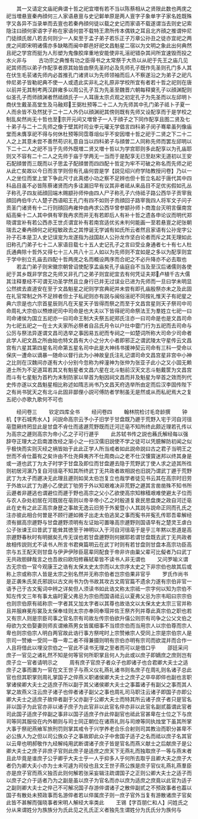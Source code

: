 <!-- { "loadSidebar": true } -->
　　其一又请定文庙祀典谓十哲之祀宜増有若不当以陈蔡相从之贤限此数也两庑之祀当増悬亶秦冉顔何三人家语悬亶与史记鄡单原是两人亶字子象单字子家名姓既殊字又各异不当录单而去亶也若秦冉顔何徒以载之史记而家语不载遂谓当去则史记索隐注曰顔何家语字子称在家语何尝不载特王肃所传本偶轶之耳且北齐顔之推谓仲尼门徒顔氏居八若去何则少一人矣至于孟子弟子若乐正子万章公孙丑之徒亦宜祀之两庑之间即宋明诸儒亦多缺略而闽中郡邑好祀文昌魁星二宿以为文明之象此出何典然且祀之学宫而挺为人形塑为鬼像胶庠重地安能使非礼滛祀错杂其间所宜速毁而投之水火非与
　　古功宗之典惟有功之臣得书之太常祭于大烝以从祀于先王之庙几见祀其师而以弟子作配享者原其始皆由祭先圣时必及先师孔子既作先圣则孔门多人其在伏生毛苌诸先师内必首推孔门诸贤以为先师领袖而后人不察遂沿之为弟子之祀凡仲尼弟子皆勒祀典不使一人或遗此实非礼之礼原非学校所宜有者若十哲之祀则在唐以前并无其制考两汉辟雍多以周公孔子互为先圣至魏晋六朝每释奠孔子以顔渊配则似圣孔子而师顔渊者然祗顔氏子一人耳唐太宗贞观之初定孔子为先圣而以左邱明卜商伏生戴圣高堂生及马融郑王弼杜预等二十二人为先师其中孔门弟子祗卜子夏一人而余皆不及然犹于二十二人外仍以顔渊祀其傍则既有先师又设配享而于是学校之制乱矣然尚无十哲也至宗开元间又増曾子一人于顔子之下同作配享且图二贤及七十弟子与二十二先师之像于壁其时司业李元瓘无学倡言四科弟子闵子骞辈虽列像庙堂而未膺享祀不得与何休杜预等同霑尊俎似乎不安因増十哲之祀于二贤之下二十二人之上其意未尝不善然苟识礼意自当以四科弟子与顔曽二人同称先师而罢左邱明以下二十二人之祀不当于先师外既増二贤又増十哲以为学宫耶则多此配享以为孔庙耶则又不容有二十二人之先师于庙于学两无一当而于是配享无已至赵宋无道初以王安石配顔曽而三既而以子思孟子配顔曽而四四配十哲定为牢不可破之称名而先师之祀从此亡矣故以今日而言学则但有孔庙何尝是学【説见绍兴府学陆教授问卷】乃以一人之坐位而堂上堂下争此尺寸此真缌小功之察不足辨也但十哲立名起于唐代其中四科品目虽不必皆陈蔡诸贤而内多诖漏旧早有议其非者祗从来品目不足优劣假如孔丛子称孔子四友祗顔回端木赐颛孙师仲由四人尸子称孔子六侍祗子路公西华子贡宰我顔回冉伯牛六人楚子西语昭王孔门有四不如则子贡顔回子路宰我四人将军文子问子贡圣门诸贤有十二行则顔回冉雍仲由冉求公西华曾参颛孙师卜商澹台灭明言偃南宫縚高柴十二人其中俱有宰我冉求而并无有若即后人有补十哲之遗各申论议而明代郑晓谓宜补有若公西赤王世贞谓宜补有若南宫适优劣未判何能画一至若悬亶之祀张朝瑞去之秦冉顔何之祀程敏政去之其悖诞无学诚有如氏所云者然且家语有公孙宠字公孙子石本是卫人史记误宠为龙遂指为战国赵人公孙龙作坚白论者而斥之其无理如此旧称孔门弟子七十二人家语目载七十五人史记孔子之言曰受业身通者七十有七人杜氏通典除十哲外又得七十三人共八十三人如以为先师则不宜如是之多以为配享则宜于学中别立孔庙去四配十哲两庑之名而概设两序而合祀之不必升降亦不必去取也
　　若孟门弟子则宋徽宗朝曾诏使配享孟庙矣孔子庙庭自不当及至汉后诸儒则各使祀于其乡既非学宫之先师又非孔门之弟子则宜祀宜去有何凭证夫郑卢植千古大儒其注释羣经不可谓无功圣学然且立身行已并无过误业已进为先师而一旦曰学未明显公然摈去直道安在至于文昌魁星之祀则学宫典祀并未尝有即孔庙殷祭亦未之及此固在礼官常制之外不足辨者但士子私祀则亦有説与闽俗滛祀不同按礼惟天子有祀星之典六宗是也六宗首星辰则凡在天星天子皆得而祭之而至于文昌宫星则天子祭司中司命周礼大宗伯以槱燎祀司中司命是也大夫以下皆得祀司命祭法王为羣姓立七祀一曰司命诸侯为国立五祀亦一曰司命王制大夫祭五祀郑氏注亦一曰司命是也是文昌司命为七祀五祀之一在士大夫家所必祭者自吕氏月令以户灶中霤门行为五祀而去司命与公厉与祭法异遂谓文昌司选举之事因易五祀而专祠之一如楚词所称大司命少司命者此学人祀文昌之所由始也特文昌有大小之分大小者即邪正之谓武陵太守星传云文昌宫有六星其第四星名司命第五星名司中此是大神纬书援神契云司命有三科一受命以保庆一遭命以谪暴一随命以督行此为小神故皇氏注礼记谓司命文昌宫星非宫中小神之比则在汉魏间亦遂有大小分别今忽称为梓潼神为张仲为张亚子此小之又小固无赖道士所为不足道耳若其又有魁星者文昌六星在北斗魁前汉天文志斗魁戴筐为文昌宫而斗有七星魁为首杓为末制防家以举首为魁因祠文昌而并及魁星为举首之效而列代史传亦遂以文昌魁星相比称述如隋志尚书乃文昌天府选举所由定而后汉李固传陛下之有尚书犹天之有北斗此固非鄙俚小説可傅防者学制虽无是然或从而私祀焉大之复五祀小亦歌九歌何不可也








　　经问卷三
　　钦定四库全书
　　经问卷四
　　翰林院检讨毛竒龄撰
　　钟机【字石城秀水人】问説命高宗云予小子旧学于甘盘既乃遯于荒野入宅于河自河徂亳暨厥终罔显此是甘盘不肻仕而逺遯荒野既而迁河迁亳不知所终此颇近理若孔传以为高宗之遯则高宗为帝小乙之子可行遯乎
　　此苏轼书传之説也蘓氏解经每以强辞夺正理大之启南渡改经之渐小之一扫汉儒旧説使不学之徒可以凭臆解防初闻之似乎极快而实则灭经之祸皆始于此此正学人所当戒者如此説命説曰古之君子当明王之世而不肻仕葢有之矣许由不仕尧舜夷齐不仕周商山之老不仕汉懐寳迷邦以终其身是或一道也武丁为太子时学于甘盘及即位而甘盘遯去隐于荒野武丁使人求之迹其所徃则初居河濵乃复自河徂亳不知其所终武丁无共政者故相説也旧説乃谓武丁遯于荒野武丁为太子而遯决无此理且遯则如吴太伯岂复立也哉学者徒见书云其在高宗时旧劳于外故以武丁为遯小乙使武丁劬劳于外以知艰难决非荒野之遯其言凿凿殊不知书所云遯者非遯逃也谓避位而遯于野也高宗之父小乙欲使高宗知稼穑艰难使避太子位而与农人杂处初居在河既居在亳则以帝辛帝小乙之时殷道复衰民思盘庚之政自河迁亳此在史有之此正高宗身歴之事故无逸云旧劳于外爰暨小人其説与説命正同而孔氏之注亦彼此相合何曽是不顾行遯如微子出走太伯逃吴之事而寃书并寃孔传耶吾辈解经须有据高宗遯野与甘盘遯野须明有左证始可置喙高宗遯野则国语早有之楚灵王虐白公子张谏王曰昔武丁能耸其徳至于神明以入于河自河徂亳于是乎三年黙以思道是高宗遯野春秋时有明据矣孔传无误也若甘盘遯野则何据耶若谓甘盘既去武丁无共政者故相传説则尤不读书人所言书君奭篇明云在武丁时则有若甘盘则甘盘本高宗功臣高宗与五王配天则甘盘与伊尹伊陟臣扈辈同配食于帝非许由巢父辈可比儗者乃曰武丁无共政胆肆哉言之也吾故曰欧阳修蘓轼辈皆不读书人非无谓也
　　又问罗喻义谓古无宗伯一官今观康王之诰有太保太史太宗而以太宗序太史之下非宗伯也故其后或称上宗或称宗人皆是太宗之别名然并无称宗伯者岂宗伯果非官乎
　　罗氏作尚书是正袭朱氏吴氏邪説以古文尚书为伪书故其攻古文周官篇不遗余力遂有宗伯非官一语予己于古文寃词中辨之详矣但人须读书如此诰文称太宗祗一宗字何以知为宗伯不知左传文三年有事太庙时夏父弗忌为宗伯而国语祗云以夏弗父忌为宗韦昭曰宗宗伯也则宗伯原有祗称宗一字者其又加太字者以其尊也故诰文以太保太史太宗三官并称且并服麻冕彤裳及太保奉珪则太宗亦奉同奉瑁并佐王祭齐列并尊此真宗伯之职也若又有宗人则是宗臣司事之官名宗有司故左传宗伯欲升僖公则宗有司争之公父文伯之母欲为文伯娶妻则师亥谓飨燕男女皆属细事不当烦宗伯而当用宗人以宗伯尊而宗人卑也则宗伯宗人明白两官故此诰行事方祭咤时上宗赞飨宗人受同上宗是宗伯宗人是宗司一赞飨一受同一尊一卑二者不得兼摄则明有宗伯亦明有宗司而欲混并而合作一人且将借此以埋没宗伯之一官此不读书无理之至者而可以是借口乎
　　邵廷采问庶子一官见之诸礼然不知是何等官何所职掌且何人为此或以庶子即嫡庶之庶则岂有庶子立一官者请明示之
　　周有庶子官庶子者众子也即诸子也合君卿大夫士之适庶子之事而置为一官在文王世子与燕义仪礼燕礼诸书则名庶子在周礼则名诸子总此官也但其职掌则周礼掌国子之倅燕义职诸侯卿大夫士之庶子之卒卒即倅也副也言职掌诸侯卿大夫士之适庶子所以副于其父诸侯卿大夫士之事葢诸子有副父之事而其人掌之故燕义注云庶子诸子也倅者诸子副父之事也周礼司马职注云诸子即国子亦即公卿大夫士之适庶子故倅者副于父亦副于公卿大夫士而特其所云诸子庶子者只是官名非以国子为此官亦非以诸子庶子为此官非以此官名倅亦非以此官名副贰葢谓此官者司此国子适庶子倅副之事非以国子适庶子作此倅副官也祗此官甚卑在士位之下与庶司等同其服役在内外朝则与司士同正朝位在诸燕礼则与司燎等同执烛堂下虽其所掌大事于祭祀燕飨军旅刑罚则掌其戒令于兴学养老合乐合射则司其教治而职分甚卑不必公族人为之但以司公族众子之事故即此众子中舍国子适子之名而祗以庶子名其官以云卑也明郝敬作九经解纯用武断谓诸子庶子皆是官名而燕义献士之后献庶子是公卿大夫士之庶子非庶子官则此庶子是适庶之庶天下无燕礼而独取庶子一等与燕末者且此毕竟是谁庶子公乎卿乎大夫士乎一人乎抑多人乎何所去取乎且卿大夫之庶子大者仍为卿大夫小亦为士未可遽为司役也且文王世子燕公族是庶子官仪礼燕礼燕羣臣亦是庶子官而燕义独否此则何解若张采妄辑注疏谓国子之正则公卿大夫士之适子而以庶子之介于适者乃为之副是虽以庶子为官名而亦以庶为适庶之庶竟以此官为适子之副则卿大夫士之倅己不可解况国子存游倅谓诸子之散倅副贰之不预政事者也葢以国子有散处未预政事而名游倅者若以倅属庶子则一庶子官外当复有游散诸庶子官矣此皆不甚解而强晓事者宋明人解经大率类此
　　王锡【字百朋仁和人】问姓氏之分从来谓姓分为族族分为氏此见之孔氏正义者独先生谓姓分为氏氏分为族何与
